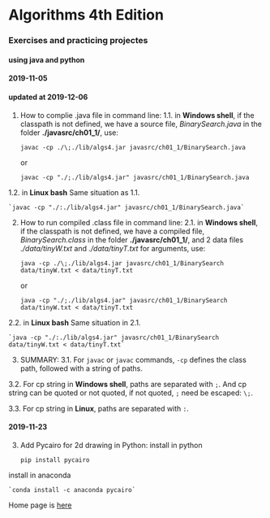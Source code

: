 # Algorithms 4th Edition
### Exercises and practicing projectes
#### using java and python
#### 2019-11-05

#### updated at 2019-12-06
1. How to complie .java file in command line:
1.1. in **Windows shell**, 
if the classpath is not defined, we have a source file, 
*BinarySearch.java* in the folder **./javasrc/ch01_1/**, use:

    `javac -cp ./\;./lib/algs4.jar javasrc/ch01_1/BinarySearch.java`

    or

    `javac -cp "./;./lib/algs4.jar" javasrc/ch01_1/BinarySearch.java`

1.2. in **Linux bash**
Same situation as 1.1.

    `javac -cp "./:./lib/algs4.jar" javasrc/ch01_1/BinarySearch.java`



2. How to run compiled .class file in command line:
2.1. in **Windows shell**, if the classpath is not defined, we have a compiled file,
*BinarySearch.class* in the folder **./javasrc/ch01_1/**, and 2 data files 
*./data/tinyW.txt* and *./data/tinyT.txt* for arguments, use:

    `java -cp ./\;./lib/algs4.jar javasrc/ch01_1/BinarySearch data/tinyW.txt < data/tinyT.txt`

    or

    `java -cp "./;./lib/algs4.jar" javasrc/ch01_1/BinarySearch data/tinyW.txt < data/tinyT.txt`

2.2. in **Linux bash**
Same situation in 2.1.

    `java -cp "./:./lib/algs4.jar" javasrc/ch01_1/BinarySearch data/tinyW.txt < data/tinyT.txt`


3. SUMMARY: 
3.1. For `javac` or `javac` commands, `-cp` defines the class path, followed with a string 
of paths.

3.2. For cp string in **Windows shell**, paths are separated with `;`. And cp string can be quoted or 
not quoted, if not quoted, `;` need be escaped: `\;`.

3.3. For cp string in **Linux**, paths are separated with `:`.


#### 2019-11-23
3. Add Pycairo for 2d drawing in Python:
install in python

    `pip install pycairo`

install in anaconda

    `conda install -c anaconda pycairo`

Home page is [here](https://pycairo.readthedocs.io/en/latest/)


